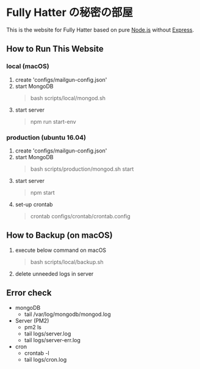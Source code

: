 
# Fully Hatter の秘密の部屋
This is the website for Fully Hatter based on pure [Node.js](https://nodejs.org) without [Express](https://expressjs.com/).

## How to Run This Website
### local (macOS)
1. create 'configs/mailgun-config.json'  
1. start MongoDB
    > bash scripts/local/mongod.sh
1. start server
    > npm run start-env

### production (ubuntu 16.04)
1. create 'configs/mailgun-config.json'  
1. start MongoDB
    > bash scripts/production/mongod.sh start
1. start server
    > npm start
1. set-up crontab
    > crontab configs/crontab/crontab.config

## How to Backup (on macOS)
1. execute below command on macOS
    > bash scripts/local/backup.sh
1. delete unneeded logs in server

## Error check
- mongoDB
    - tail /var/log/mongodb/mongod.log
- Server (PM2)
    - pm2 ls
    - tail logs/server.log
    - tail logs/server-err.log
- cron
    - crontab -l
    - tail logs/cron.log
